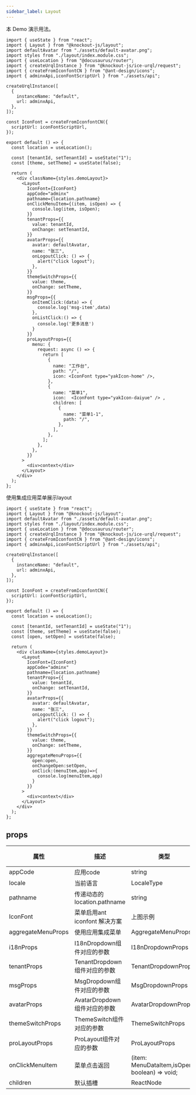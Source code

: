 ```yaml
---
sidebar_label: Layout
---
```


本 Demo 演示用法。

```tsx preview
import { useState } from "react";
import { Layout } from "@knockout-js/layout";
import defaultAvatar from "./assets/default-avatar.png";
import styles from "./layout/index.module.css";
import { useLocation } from "@docusaurus/router";
import { createUrqlInstance } from "@knockout-js/ice-urql/request";
import { createFromIconfontCN } from "@ant-design/icons";
import { adminxApi,iconFontScriptUrl } from "./assets/api";

createUrqlInstance([
  {
    instanceName: "default",
    url: adminxApi,
  },
]);

const IconFont = createFromIconfontCN({
  scriptUrl: iconFontScriptUrl,
});

export default () => {
  const location = useLocation();

  const [tenantId, setTenantId] = useState("1");
  const [theme, setTheme] = useState(false);

  return (
    <div className={styles.demoLayout}>
      <Layout
        IconFont={IconFont}
        appCode="adminx"
        pathname={location.pathname}
        onClickMenuItem={(item, isOpen) => {
          console.log(item, isOpen);
        }}
        tenantProps={{
          value: tenantId,
          onChange: setTenantId,
        }}
        avatarProps={{
          avatar: defaultAvatar,
          name: "张三",
          onLogoutClick: () => {
            alert("click logout");
          },
        }}
        themeSwitchProps={{
          value: theme,
          onChange: setTheme,
        }}
        msgProps={{
          onItemClick:(data) => {
            console.log('msg-item',data)
          },
          onListClick:() => {
            console.log('更多消息')
          }
        }}
        proLayoutProps={{
          menu: {
            request: async () => {
              return [
                {
                  name: "工作台",
                  path: "/",
                  icon: <IconFont type="yakIcon-home" />,
                },
                {
                  name: "菜单1",
                  icon:  <IconFont type="yakIcon-daiyue" /> ,
                  children: [
                    {
                      name: "菜单1-1",
                      path: "/",
                    },
                  ],
                },
              ];
            },
          },
        }}
      >
        <div>context</div>
      </Layout>
    </div>
  );
};
```

使用集成应用菜单展示layout

```tsx preview
import { useState } from "react";
import { Layout } from "@knockout-js/layout";
import defaultAvatar from "./assets/default-avatar.png";
import styles from "./layout/index.module.css";
import { useLocation } from "@docusaurus/router";
import { createUrqlInstance } from "@knockout-js/ice-urql/request";
import { createFromIconfontCN } from "@ant-design/icons";
import { adminxApi,iconFontScriptUrl } from "./assets/api";

createUrqlInstance([
  {
    instanceName: "default",
    url: adminxApi,
  },
]);

const IconFont = createFromIconfontCN({
  scriptUrl: iconFontScriptUrl,
});

export default () => {
  const location = useLocation();

  const [tenantId, setTenantId] = useState("1");
  const [theme, setTheme] = useState(false);
  const [open, setOpen] = useState(false);

  return (
    <div className={styles.demoLayout}>
      <Layout
        IconFont={IconFont}
        appCode="adminx"
        pathname={location.pathname}
        tenantProps={{
          value: tenantId,
          onChange: setTenantId,
        }}
        avatarProps={{
          avatar: defaultAvatar,
          name: "张三",
          onLogoutClick: () => {
            alert("click logout");
          },
        }}
        themeSwitchProps={{
          value: theme,
          onChange: setTheme,
        }}
        aggregateMenuProps={{
          open:open,
          onChangeOpen:setOpen,
          onClick:(menuItem,app)=>{
            console.log(menuItem,app)
          }
        }}
      >
        <div>context</div>
      </Layout>
    </div>
  );
};
```

## props

| 属性               | 描述                          | 类型                                           | 必填 | 默认值          |
| ------------------ | ----------------------------- | ---------------------------------------------- | ---- | --------------- |
| appCode            | 应用code                      | string                                         | ✅    | -               |
| locale             | 当前语言                      | LocaleType                                     | ❌    | LocaleType.zhCN |
| pathname           | 传递动态的 location.pathname  | string                                         | ✅    | -               |
| IconFont           | 菜单启用ant iconfont 解决方案 | 上图示例                                       | ❌    | -               |
| aggregateMenuProps | 使用应用集成菜单              | AggregateMenuProps                             | ❌    | -               |
| i18nProps          | I18nDropdown组件对应的参数    | I18nDropdownProps                              | ❌    | -               |
| tenantProps        | TenantDropdown组件对应的参数  | TenantDropdownProps                            | ✅    | -               |
| msgProps           | MsgDropdown组件对应的参数     | MsgDropdownProps                               | ❌    | -               |
| avatarProps        | AvatarDropdown组件对应的参数  | AvatarDropdownProps                            | ✅    | -               |
| themeSwitchProps   | ThemeSwitch组件对应的参数     | ThemeSwitchProps                               | ❌    | -               |
| proLayoutProps     | ProLayout组件对应的参数       | ProLayoutProps                                 | ❌    | -               |
| onClickMenuItem    | 菜单点击返回                  | (item: MenuDataItem,isOpen?: boolean) => void; | ❌    | -               |
| children           | 默认插槽                      | ReactNode                                      | ✅    | -               |
